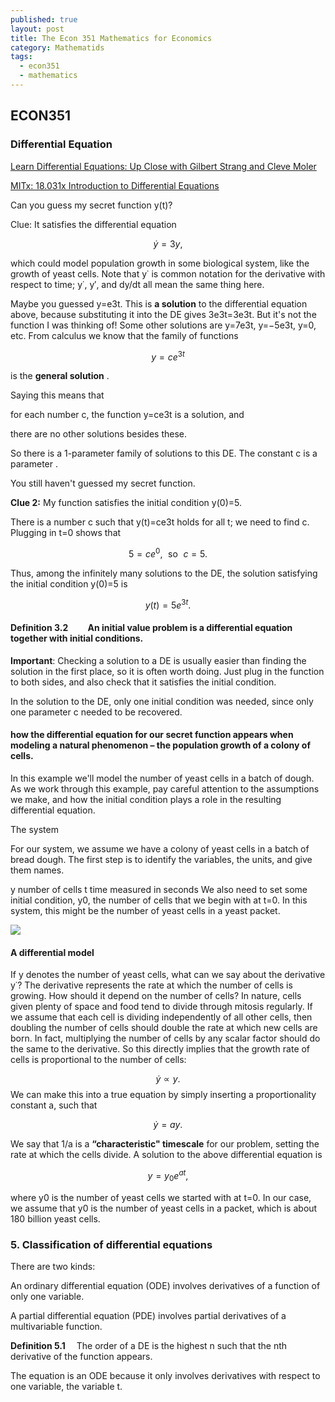 ```yaml
---
published: true
layout: post
title: The Econ 351 Mathematics for Economics
category: Mathematids
tags:
  - econ351
  - mathematics
---
```

## ECON351

### Differential Equation

[Learn Differential Equations: Up Close with Gilbert Strang and Cleve Moler](https://ocw.mit.edu/resources/res-18-009-learn-differential-equations-up-close-with-gilbert-strang-and-cleve-moler-fall-2015/)


[MITx: 18.031x Introduction to Differential Equations](https://courses.edx.org/courses/course-v1:MITx+18.031x+1T2017/courseware/unit1/01_odeintro/?child=first)


Can you guess my secret function y(t)?

Clue: It satisfies the differential equation

$$\dot{y} = 3y,$$


which could model population growth in some biological system, like the growth of yeast cells. Note that y˙ is common notation for the derivative with respect to time; y˙, y′, and dy/dt all mean the same thing here.

Maybe you guessed y=e3t. This is **a solution** to the differential equation above, because substituting it into the DE gives 3e3t=3e3t. But it's not the function I was thinking of! Some other solutions are y=7e3t, y=−5e3t, y=0, etc. From calculus we know that the family of functions

 $$\displaystyle  y=ce^{3t}$$
 
is the **general solution** .

Saying this means that

for each number c, the function y=ce3t is a solution, and

there are no other solutions besides these.

So there is a 1-parameter family of solutions to this DE. The constant c is a parameter .

You still haven't guessed my secret function.

**Clue 2:** My function satisfies the initial condition y(0)=5.

There is a number c such that y(t)=ce3t holds for all t; we need to find c. Plugging in t=0 shows that


$$5 = c e^0, \, \,  \text { so }\, \,  c=5.$$

Thus, among the infinitely many solutions to the DE, the solution satisfying the initial condition y(0)=5 is


$$y(t)=5e^{3t}.$$

#### Definition 3.2   An initial value problem is a differential equation together with initial conditions.

**Important**: Checking a solution to a DE is usually easier than finding the solution in the first place, so it is often worth doing. Just plug in the function to both sides, and also check that it satisfies the initial condition.

In the solution to the DE, only one initial condition was needed, since only one parameter c needed to be recovered.





#### how the differential equation for our secret function appears when modeling a natural phenomenon – the population growth of a colony of cells.

In this example we'll model the number of yeast cells in a batch of dough. As we work through this example, pay careful attention to the assumptions we make, and how the initial condition plays a role in the resulting differential equation.

The system

For our system, we assume we have a colony of yeast cells in a batch of bread dough. The first step is to identify the variables, the units, and give them names.

y	number of cells
t	time measured in seconds
We also need to set some initial condition, y0, the number of cells that we begin with at t=0. In this system, this might be the number of yeast cells in a yeast packet.


![](https://d37djvu3ytnwxt.cloudfront.net/assets/courseware/v1/587e0bca341f568f8b592ffa3217f016/asset-v1:MITx+18.031x+1T2017+type@asset+block/images_yeast_pack_scaled.png)



#### A differential model

If y denotes the number of yeast cells, what can we say about the derivative y˙? The derivative represents the rate at which the number of cells is growing. How should it depend on the number of cells? In nature, cells given plenty of space and food tend to divide through mitosis regularly. If we assume that each cell is dividing independently of all other cells, then doubling the number of cells should double the rate at which new cells are born. In fact, multiplying the number of cells by any scalar factor should do the same to the derivative. So this directly implies that the growth rate of cells is proportional to the number of cells:

$$\dot{y} \propto y.$$
We can make this into a true equation by simply inserting a proportionality constant a, such that

$$\dot{y} = ay.$$

We say that 1/a is a **“characteristic" timescale** for our problem, setting the rate at which the cells divide. A solution to the above differential equation is



$$y= y_0e^{at},$$

where y0 is the number of yeast cells we started with at t=0. In our case, we assume that y0 is the number of yeast cells in a packet, which is about 180 billion yeast cells.

### 5. Classification of differential equations

There are two kinds:

An ordinary differential equation (ODE) involves derivatives of a function of only one variable.

A partial differential equation (PDE) involves partial derivatives of a multivariable function.


**Definition 5.1**  The order of a DE is the highest n such that the nth derivative of the function appears.


The equation is an ODE because it only involves derivatives with respect to one variable, the variable t.





